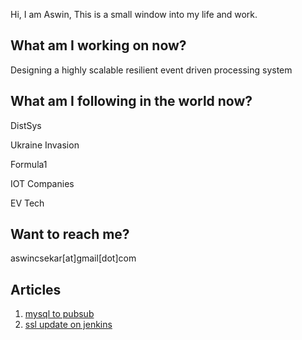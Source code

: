 Hi, I am Aswin, This is a small window into my life and work.

## What am I working on now?

Designing a highly scalable resilient event driven processing system

## What am I following in the world now?

DistSys

Ukraine Invasion

Formula1

IOT Companies

EV Tech


## Want to reach me?

aswincsekar[at]gmail[dot]com


## Articles

1. [mysql to pubsub](https://aswincsekar.github.io/mysql-to-pubsub)
2. [ssl update on jenkins](https://aswincsekar.github.io/ssl-update-jenkins)
